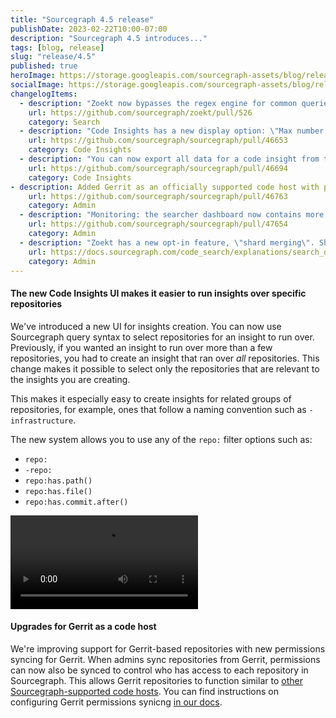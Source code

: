 ```yaml
---
title: "Sourcegraph 4.5 release"
publishDate: 2023-02-22T10:00-07:00
description: "Sourcegraph 4.5 introduces..."
tags: [blog, release]
slug: "release/4.5"
published: true
heroImage: https://storage.googleapis.com/sourcegraph-assets/blog/release-post/4.5/sourcegraph-4-5-hero.png
socialImage: https://storage.googleapis.com/sourcegraph-assets/blog/release-post/4.5/sourcegraph-4-5-hero.png
changelogItems:
  - description: "Zoekt now bypasses the regex engine for common queries, such as `\\bLITERAL\\b case:yes`. This can lead to a significant speed-up for \"Find references\" and \"Find implementations\" if precise code navigation is not available."
    url: https://github.com/sourcegraph/zoekt/pull/526
    category: Search
  - description: "Code Insights has a new display option: \"Max number of series points to display\". This setting controls the number of data points you see per series on an insight."
    url: https://github.com/sourcegraph/sourcegraph/pull/46653
    category: Code Insights
  - description: "You can now export all data for a code insight from the card menu or the standalone page."
    url: https://github.com/sourcegraph/sourcegraph/pull/46694
    category: Code Insights
- description: Added Gerrit as an officially supported code host with permissions syncing.
    url: https://github.com/sourcegraph/sourcegraph/pull/46763
    category: Admin
  - description: "Monitoring: the searcher dashboard now contains more detailed request metrics as well as information on interactions with the local cache (via gitserver)."
    url: https://github.com/sourcegraph/sourcegraph/pull/47654
    category: Admin
  - description: "Zoekt has a new opt-in feature, \"shard merging\". Shard merging consolidates small index files into larger ones, which reduces Zoekt-webserver's memory footprint, especially for users with many small and rarely update repositories."
    url: https://docs.sourcegraph.com/code_search/explanations/search_details#shard-merging
    category: Admin
---
```


<Badge link="https://docs.sourcegraph.com/code_insights" text="Code Insights" color="green" size="small" />

#### The new Code Insights UI makes it easier to run insights over specific repositories

We've introduced a new UI for insights creation. You can now use Sourcegraph query syntax to select repositories for an insight to run over. Previously, if you wanted an insight to run over more than a few repositories, you had to create an insight that ran over *all* repositories. This change makes it possible to select only the repositories that are relevant to the insights you are creating.

This makes it especially easy to create insights for related groups of repositories, for example, ones that follow a naming convention such as `-infrastructure`.

The new system allows you to use any of the `repo:` filter options such as:
- `repo:`
- `-repo:`
- `repo:has.path()`
- `repo:has.file()`
- `repo:has.commit.after()`


<video controls playsinline mute title="Code Insights UI">
  <source src="https://storage.googleapis.com/sourcegraph-assets/blog/release-post/4.5/code-insights-new-ui.mp4" />
</video>

<br />
<Badge link="https://docs.sourcegraph.com/admin/workers" text="Admin" color="violet" size="small" />

#### Upgrades for Gerrit as a code host

We're improving support for Gerrit-based repositories with new permissions syncing for Gerrit. When admins sync repositories from Gerrit, permissions can now also be synced to control who has access to each repository in Sourcegraph. This allows Gerrit repositories to function similar to [other Sourcegraph-supported code hosts](https://docs.sourcegraph.com/admin/external_service). You can find instructions on configuring Gerrit permissions synicng [in our docs](https://docs.sourcegraph.com/admin/external_service/gerrit).

<br />